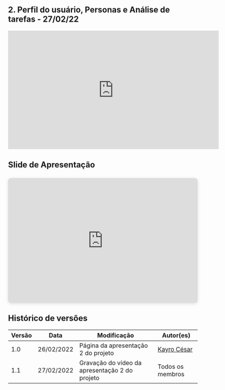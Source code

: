 ## 2.  Perfil do usuário, Personas e Análise de tarefas - 27/02/22

<div align="center">
    <iframe width="560" height="315" src="https://www.youtube.com/embed/smqPrWqkr2g" title="YouTube video player" frameborder="0" allow="accelerometer; autoplay; clipboard-write; encrypted-media; gyroscope; picture-in-picture" allowfullscreen></iframe>
</div>


## Slide de Apresentação

<div style="position: relative; width: 100%; height: 0; padding-top: 56.2500%;
 padding-bottom: 48px; box-shadow: 0 2px 8px 0 rgba(63,69,81,0.16); margin-top: 1.6em; margin-bottom: 0.9em; overflow: hidden;
 border-radius: 8px; will-change: transform;">
  <iframe loading="lazy" style="position: absolute; width: 100%; height: 100%; top: 0; left: 0; border: none; padding: 0;margin: 0;"
    src="https:&#x2F;&#x2F;www.canva.com&#x2F;design&#x2F;DAE5jyM0BRc&#x2F;view?embed" allowfullscreen="allowfullscreen" allow="fullscreen">
  </iframe>
</div>
<a href="https:&#x2F;&#x2F;www.canva.com&#x2F;design&#x2F;DAE5jyM0BRc&#x2F;view?utm_content=DAE5jyM0BRc&amp;utm_campaign=designshare&amp;utm_medium=embeds&amp;utm_source=link" target="_blank" rel="noopener"></a> 

## Histórico de versões
| Versão | Data | Modificação | Autor(es) |
|--|--|--|--|
| 1.0 | 26/02/2022 | Página da apresentação 2 do projeto |[Kayro César](https://github.com/kayrocesar) |
| 1.1 | 27/02/2022 | Gravação do vídeo da apresentação 2 do projeto | Todos os membros